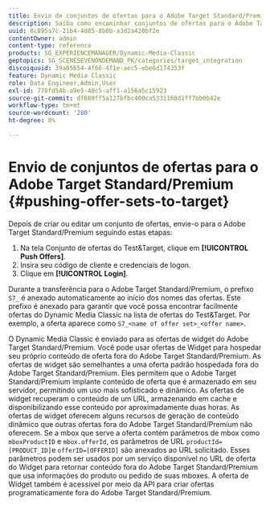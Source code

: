 ```yaml
---
title: Envio de conjuntos de ofertas para o Adobe Target Standard/Premium
description: Saiba como encaminhar conjuntos de ofertas para o Adobe Target Standard/Premium.
uuid: 8c895a7c-21b4-4d85-8b0b-a3d2a420bf2e
contentOwner: admin
content-type: reference
products: SG_EXPERIENCEMANAGER/Dynamic-Media-Classic
geptopics: SG_SCENESEVENONDEMAND_PK/categories/target_integration
discoiquuid: 39a05654-4f66-4f1e-aec5-ebe6d174353f
feature: Dynamic Media Classic
role: Data Engineer,Admin,User
exl-id: 778fd54b-a9e5-40c5-aff1-a156a5c15923
source-git-commit: df689ff5a127bfbc400ca5331168d1ff7bb0b42e
workflow-type: tm+mt
source-wordcount: '280'
ht-degree: 0%

---
```


# Envio de conjuntos de ofertas para o Adobe Target Standard/Premium {#pushing-offer-sets-to-target}

Depois de criar ou editar um conjunto de ofertas, envie-o para o Adobe Target Standard/Premium seguindo estas etapas:

1. Na tela Conjunto de ofertas do Test&amp;Target, clique em **[!UICONTROL Push Offers]**.
1. Insira seu código de cliente e credenciais de logon.
1. Clique em **[!UICONTROL Login]**.

Durante a transferência para o Adobe Target Standard/Premium, o prefixo `S7_` é anexado automaticamente ao início dos nomes das ofertas. Este prefixo é anexado para garantir que você possa encontrar facilmente ofertas do Dynamic Media Classic na lista de ofertas do Test&amp;Target. Por exemplo, a oferta aparece como `S7_<name of offer set>_<offer name>`.

O Dynamic Media Classic é enviado para as ofertas de widget do Adobe Target Standard/Premium. Você pode usar ofertas de Widget para hospedar seu próprio conteúdo de oferta fora do Adobe Target Standard/Premium. As ofertas de widget são semelhantes a uma oferta padrão hospedada fora do Adobe Target Standard/Premium. Eles permitem que o Adobe Target Standard/Premium implante conteúdo de oferta que é armazenado em seu servidor, permitindo um uso mais sofisticado e dinâmico. As ofertas de widget recuperam o conteúdo de um URL, armazenando em cache e disponibilizando esse conteúdo por aproximadamente duas horas. As ofertas de widget oferecem alguns recursos de geração de conteúdo dinâmico que outras ofertas fora do Adobe Target Standard/Premium não oferecem. Se a mbox que serve a oferta contém parâmetros de mbox como `mboxProductID` e `mbox.offerId`, os parâmetros de URL `productId=[PRODUCT_ID]`e `offerID=[OFFERID]` são anexados ao URL solicitado. Esses parâmetros podem ser usados por um serviço disponível no URL de oferta do Widget para retornar conteúdo fora do Adobe Target Standard/Premium que usa informações do produto ou pedido de suas mboxes. A oferta de Widget também é acessível por meio da API para criar ofertas programaticamente fora do Adobe Target Standard/Premium.
